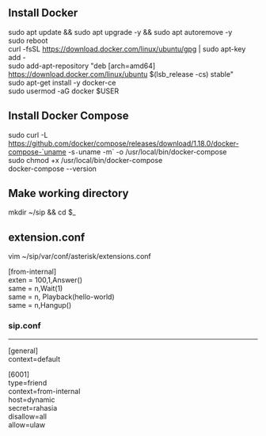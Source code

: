 ## Install Docker

sudo apt update && sudo apt upgrade -y && sudo apt autoremove -y  
sudo reboot  
curl -fsSL https://download.docker.com/linux/ubuntu/gpg | sudo apt-key add -  
sudo add-apt-repository "deb [arch=amd64] https://download.docker.com/linux/ubuntu $(lsb_release -cs) stable"  
sudo apt-get install -y docker-ce  
sudo usermod -aG docker $USER  
  
## Install Docker Compose  
  
sudo curl -L https://github.com/docker/compose/releases/download/1.18.0/docker-compose-`uname -s`-`uname -m` -o /usr/local/bin/docker-compose  
sudo chmod +x /usr/local/bin/docker-compose  
docker-compose --version  
  
## Make working directory  
  
mkdir ~/sip && cd $_  
  
## extension.conf  
  
vim ~/sip/var/conf/asterisk/extensions.conf  
    
[from-internal]  
exten = 100,1,Answer()  
same = n,Wait(1)  
same = n, Playback(hello-world)  
same = n,Hangup()    
  
### sip.conf  
  
---
[general]  
context=default  
  
[6001]  
type=friend  
context=from-internal  
host=dynamic  
secret=rahasia  
disallow=all  
allow=ulaw  


